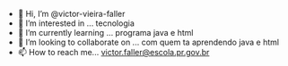 - 👋 Hi, I’m @victor-vieira-faller
- 👀 I’m interested in ... tecnologia
- 🌱 I’m currently learning ... programa java  e html
- 💞️ I’m looking to collaborate on ... com quem ta aprendendo java e html
- 📫 How to reach me... victor.faller@escola.pr.gov.br

<!---
victor-vieira-faller/victor-vieira-faller is a ✨ special ✨ repository because its `README.md` (this file) appears on your GitHub profile.
You can click the Preview link to take a look at your changes.
--->
